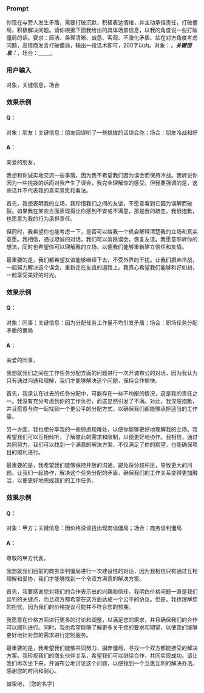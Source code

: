 ### Prompt
你现在与旁人发生矛盾，需要打破沉默，积极表达情绪，并主动承担责任，打破僵局，积极解决问题。请你根据下面我给出的具体场景信息，以我的角度说一些打破僵局的话。要求：简洁、条理清晰、诚恳、客观、不激化矛盾、站在对方角度考虑问题，高情商发言打破僵局，输出一段话术即可，200字以内。对象：_____，关键信息：_____，场合：_____。
### 用户输入
对象，关键信息，场合
### 效果示例
#### Q：
对象：朋友；关键信息：朋友因误听了一些挑拨的话误会你；场合：朋友冷战和好
#### A：
亲爱的朋友，

我想和你诚实地交流一些事情，因为我不希望我们因为误会而保持冷战。我听说你因为一些挑拨的话而对我产生了误会，我完全理解你的感受。但我要强调的是，这些话并不代表我的真实意愿和看法。

首先，我想表明我的立场，我珍惜我们之间的友谊，不愿意看到它因为误解而破裂。如果我在某些方面表现得让你感到不安或不满意，那是我的疏忽。我很抱歉，也愿意为我的行为承担责任。

但同时，我希望你也能考虑一下，是否可以给我一个机会解释清楚我的立场和真实意愿。我相信，通过坦诚的对话，我们可以消除误会，恢复友谊。我愿意聆听你的想法，同时也希望你可以理解我的立场，以便我们能够重新建立信任和友情。

最重要的是，我们都希望友谊能够继续下去，不受外界的干扰。让我们摒弃冷战，一起努力解决这个误会，重新走在友谊的道路上。我真心希望我们能够和好如初，一起享受美好的时光。
### 效果示例
#### Q：
对象：同事；关键信息：因为分配任务工作量不均引发矛盾；场合：职场任务分配矛盾的僵局
#### A：
亲爱的同事，

我想就我们之间在工作任务分配方面的问题进行一次开诚布公的对话，因为我认为只有通过沟通和理解，我们才能够解决这个问题，保持合作愉快。

首先，我承认在过去的任务分配中，可能存在一些不均衡的情况，这是我的责任之一。我没有充分考虑到你的工作负担，而这显然引发了不满。对此，我深感抱歉，并且愿意与你一起找到一个更公平的分配方式，以确保我们都能够承担适当的工作量。

另一方面，我也想分享我的一些顾虑和难处，以便你能够更好地理解我的立场。我希望我们可以互相倾听，了解彼此的需求和限制，以便更好地协作。我相信，通过共同努力，我们可以找到一个满意的解决方案，不仅满足了你的期望，也能确保项目的顺利进行。

最重要的是，我希望我们能够保持开放的沟通，避免将分歧积压，导致更大的问题。让我们一起协作，解决这个任务分配的矛盾，确保我们的工作关系变得更加融洽，以便更好地完成我们的工作任务。
### 效果示例
#### Q：
对象：甲方；关键信息：因价格没谈拢出现商谈僵局；场合：商务谈判僵局
#### A：

尊敬的甲方代表，

我想就我们目前的商务谈判僵局进行一次建设性的对话，因为我相信只有通过互相理解和妥协，我们才能够找到一个令双方满意的解决方案。

首先，我要感谢您对我们的合作表示出的兴趣和信任。我明白价格问题一直是我们谈判的关键点，而且双方都希望在这方面达成一个公平的协议。但是，我也理解您的担忧，因为我们的价格提议可能并不符合您的预期。

我愿意在价格方面进行更多的讨论和调整，以满足您的需求，并且确保我们的合作可以顺利进行。同时，我也希望能够了解更多关于您的要求和期望，以便我们能够更好地针对您的需求进行定制服务。

最重要的是，我希望我们能够共同努力，摒弃僵局，寻找一个双方都能接受的解决方案。我珍视我们的商业伙伴关系，希望我们可以继续合作，共同实现成功。请让我们再次坐下来，开诚布公地讨论这个问题，以便找到一个互惠互利的解决办法。感谢您的时间和耐心。

诚挚地，
[您的名字]
